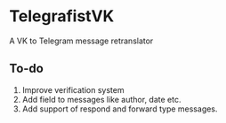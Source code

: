 # TelegrafistVK
A VK to Telegram message retranslator

## To-do
1. Improve verification system
2. Add field to messages like author, date etc.
3. Add support of respond and forward type messages.
